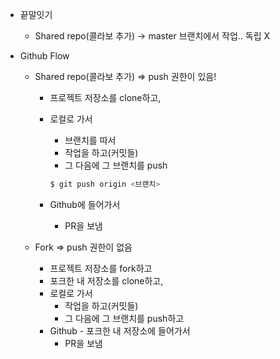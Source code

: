 * 끝말잇기

  * Shared repo(콜라보 추가) -> master 브랜치에서 작업.. 독립 X

* Github Flow

  * Shared repo(콜라보 추가) => push 권한이 있음!

    * 프로젝트 저장소를 clone하고,

    * 로컬로 가서

      * 브랜치를 따서 
      * 작업을 하고(커밋들)
      * 그 다음에 그 브랜치를 push

      ```bash
      $ git push origin <브랜치>
      ```

    * Github에 들어가서

      * PR을 보냄

  * Fork => push 권한이 없음

    * 프로젝트 저장소를 fork하고
    * 포크한 내 저장소를 clone하고,
    * 로컬로 가서
      * 작업을 하고(커밋들)
      * 그 다음에 그 브랜치를 push하고
    * Github - 포크한 내 저장소에 들어가서
      * PR을 보냄

